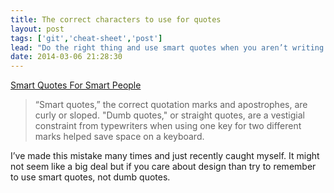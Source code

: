 ```yaml
---
title: The correct characters to use for quotes
layout: post
tags: ['git','cheat-sheet','post']
lead: "Do the right thing and use smart quotes when you aren’t writing code."
date: 2014-03-06 21:28:30
---
```


[Smart Quotes For Smart People](http://smartquotesforsmartpeople.com/)

> “Smart quotes,” the correct quotation marks and apostrophes, are curly or sloped. "Dumb quotes," or straight
> quotes, are a vestigial constraint from typewriters when using one key for two different marks helped save 
> space on a keyboard.

I&#8217;ve made this mistake many times and just recently caught myself. It might not seem like a big deal but if you care about design than try to remember to use smart quotes, not dumb quotes.